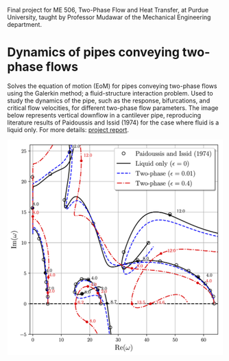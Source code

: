 Final project for ME 506, Two-Phase Flow and Heat Transfer, at Purdue University, taught by Professor Mudawar of the Mechanical Engineering department. 

# Dynamics of pipes conveying two-phase flows

Solves the equation of motion (EoM) for pipes conveying two-phase flows using the Galerkin method; a fluid-structure interaction problem. Used to study the dynamics of the pipe, such as the response, bifurcations, and critical flow velocities, for different two-phase flow parameters. The image below represents vertical downflow in a cantilever pipe, reproducing literature results of Paidoussis and Issid (1974) for the case where fluid is a liquid only. For more details: [project report](https://raw.githubusercontent.com/jbrillon/Two-Phase-Flow-FSI/master/report/ME506_AdhikariBrillonTonner2019.pdf).

<img src="https://raw.githubusercontent.com/jbrillon/Two-Phase-Flow-FSI/master/Figures/argand_pd_comparison.png"></img>